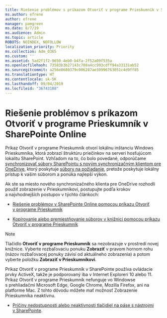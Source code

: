 ```yaml
---
title: Riešenie problémov s príkazom Otvoriť v programe Prieskumník v SharePointe Online
ms.author: efrene
author: efrene
manager: pamgreen
ms.date: 8/7/19
ms.audience: Admin
ms.topic: article
ROBOTS: NOINDEX, NOFOLLOW
localization_priority: Priority
ms.collection: Adm_O365
ms.custom: ''
ms.assetid: 5ad2f1f2-9650-4eb0-b4fa-2f52a09f535a
ms.openlocfilehash: 73583b3b27143c708a4cc993cdff94a33131ab52
ms.sourcegitcommit: a256e8680379c006287ae30996763051c4d9ff85
ms.translationtype: HT
ms.contentlocale: sk-SK
ms.lasthandoff: 09/04/2019
ms.locfileid: "36743108"
---
```

# <a name="troubleshoot-open-with-explorer-issues-in-sharepoint-online"></a>Riešenie problémov s príkazom Otvoriť v programe Prieskumník v SharePointe Online

Príkaz Otvoriť v programe Prieskumník otvorí lokálnu inštanciu Windows Prieskumníka, ktorá zobrazí štruktúru priečinkov na serveri hosťujúcom lokalitu SharePoint. Vzhľadom na to, čo bolo povedané, odporúčame [synchronizovať súbory SharePointu s novým synchronizačným klientom pre OneDrive](https://support.office.com/article/sync-sharepoint-files-with-the-new-onedrive-sync-client-6de9ede8-5b6e-4503-80b2-6190f3354a88)</a>, ktorý poskytuje [súbory na požiadanie](https://support.office.com/article/learn-about-onedrive-files-on-demand-0e6860d3-d9f3-4971-b321-7092438fb38e), pretože poskytuje lokálny prístup k vašim súborom a ponúka najlepší výkon.


Ak ste sa miesto nového synchronizačného klienta pre OneDrive rozhodli použiť zobrazenie v Prieskumníkovi, postupujte podľa krokov a najvhodnejších postupov v týchto článkoch:

- [Riešenie problémov v SharePointe Online pomocou príkazu Otvoriť v programe Prieskumník](https://docs.microsoft.com/sharepoint/support/lists-and-libraries/troubleshoot-issues-using-open-with-explorer)

- [Kopírovanie alebo premiestňovanie súborov v knižnici pomocou príkazu Otvoriť v programe Prieskumník](https://support.office.com/article/copy-or-move-library-files-by-using-open-with-explorer-aaee7bfb-e2a1-42ee-8fc0-bcc0754f04d2)

> [!Note]  
> Tlačidlo **Otvoriť v programe Prieskumník** sa nezobrazuje v prostredí novej knižnice. Vyberte rozbaľovaciu ponuku **Zobraziť** v pravom hornom rohu (názov rozbaľovacej ponuky závisí od aktuálneho zobrazenia) a potom vyberte položku **Zobraziť v Prieskumníkovi**.
>
 >Príkaz Otvoriť v programe Prieskumník v SharePointe používa ovládacie prvky ActiveX, takže je podporovaný iba v Internet Exploreri 10 alebo 11. Príkaz Otvoriť v programe Prieskumník nefunguje vo Windowse s prehliadačmi Microsoft Edge, Google Chrome, Mozilla Firefox, ani na platforme Mac. Z tohto dôvodu môžete mať možnosť Zobrazenie Prieskumníka neaktívnu.
>
> - [Príčiny nedostupnosti alebo neaktívnosti tlačidiel na páse s nástrojmi v SharePointe](https://support.office.com/article/Why-SharePoint-ribbon-buttons-are-unavailable-48b0939a-2efb-4e79-b5e8-b2c4cb5d04ca).
  

